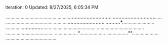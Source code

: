 Iteration: 0 Updated: 8/27/2025, 6:05:34 PM

........................................
..........**............................
.........*..*.................***.......
............*................*...*......
............**...............*...*......
..........*.**...............*...*......
............*...**............***.......
........****...*..*.....................
.........*.....*...*....................
................*..*....................
................*..*....................
.................**.....................
........................................
